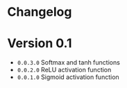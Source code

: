 # Changelog

# Version 0.1

- ``0.0.3.0`` Softmax and tanh functions
- ``0.0.2.0`` ReLU activation function
- ``0.0.1.0`` Sigmoid activation function